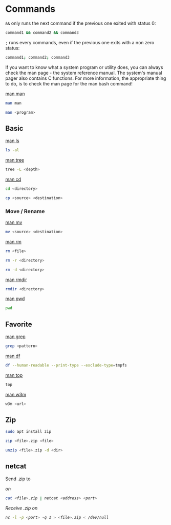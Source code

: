 # Commands

`&&` only runs the next command if the previous one exited with status 0:

```bash
command1 && command2 && command3
```

`;` runs every commands, even if the previous one exits with a non zero status:

```bash
command1; command2; command3
```

If you want to know what a system program or utility does, you can always check the man page - the system reference manual. The system's manual pager also contains C functions. For more information, the appropriate thing to do, is to check the man page for the man bash command!

[man man](https://www.man7.org/linux/man-pages/man1/man.1.html)

```bash
man man
```

```bash
man <program>
```

## Basic

[man ls](https://www.man7.org/linux/man-pages/man1/ls.1.html)

```bash
ls -al
```

[man tree](https://linux.die.net/man/1/tree)

```bash
tree -L <depth>
```

[man cd](https://www.man7.org/linux/man-pages/man1/cd.1p.html)

```bash
cd <directory>
```

```bash
cp <source> <destination>
```

### Move / Rename

[man mv](https://www.man7.org/linux/man-pages/man1/mv.1.html)

```bash
mv <source> <destination>
```

[man rm](https://www.man7.org/linux/man-pages/man1/rm.1.html)

```bash
rm <file>
```

```bash
rm -r <directory>
```

```bash
rm -d <directory>
```

[man rmdir](https://www.man7.org/linux/man-pages/man1/rmdir.1.html)

```bash
rmdir <directory>
```

[man pwd](https://www.man7.org/linux/man-pages/man1/pwd.1.html)

```bash
pwd
```

## Favorite

[man grep](https://www.man7.org/linux/man-pages/man1/grep.1.html)

```bash
grep <pattern>
```

[man df](https://www.man7.org/linux/man-pages/man1/df.1.html)

```bash
df --human-readable --print-type --exclude-type=tmpfs
```

[man top](https://www.man7.org/linux/man-pages/man1/top.1.html)

```bash
top
```

[man w3m](https://linux.die.net/man/1/w3m)

```bash
w3m <url>
```

## Zip
```bash
sudo apt install zip
```

```bash
zip <file>.zip <file>
```

```bash
unzip <file>.zip -d <dir>
```

## netcat

[](https://superuser.com/questions/98089/sending-file-via-netcat)

Send <file>.zip to <address> on <port>
```bash
cat <file>.zip | netcat <address> <port>
```

Receive <file>.zip on <port>
```bash
nc -l -p <port> -q 1 > <file>.zip < /dev/null
```
